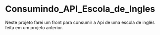 # Consumindo_API_Escola_de_Ingles
Neste projeto farei um front para consumir a Api de uma escola de inglês feita em um projeto anterior.
